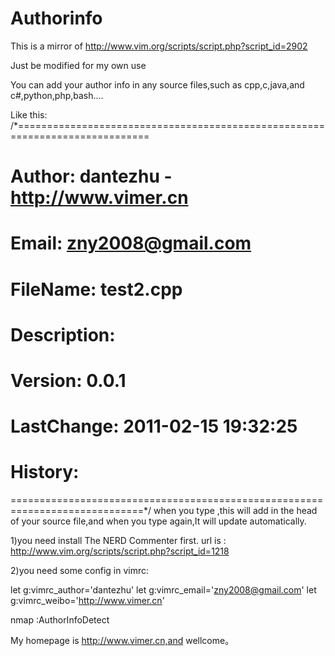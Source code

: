 # Authorinfo
This is a mirror of http://www.vim.org/scripts/script.php?script_id=2902

Just be modified for my own use

You can add your author info in any source files,such as cpp,c,java,and c#,python,php,bash....

Like this:
/*=============================================================================
#  Author:          dantezhu - http://www.vimer.cn
#  Email:           zny2008@gmail.com
#  FileName:        test2.cpp
#  Description:     
#  Version:         0.0.1
#  LastChange:      2011-02-15 19:32:25
#  History:         
=============================================================================*/
when you type <F4>,this will add in the head of your source file,and when you type <F4> again,It will update automatically.

1)you need install The NERD Commenter first.
url is : http://www.vim.org/scripts/script.php?script_id=1218

2)you need some config in vimrc:

let g:vimrc_author='dantezhu'
let g:vimrc_email='zny2008@gmail.com'
let g:vimrc_weibo='http://www.vimer.cn'

nmap <F4> :AuthorInfoDetect<cr>


My homepage is http://www.vimer.cn,and wellcome。
